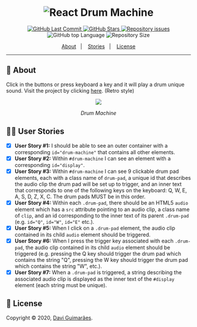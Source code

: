 <h1 align="center">
  <img alt="React Drum Machine" src="https://i.imgur.com/5zQgB7p.png" />
  <br>
</h1>

<p align="center">
  <a href="https://github.com/Davigl/drum-machine/commits/master">
    <img alt="GitHub Last Commit" src="https://img.shields.io/github/last-commit/Davigl/drum-machine?style=flat-square&color=ff69b4">
  </a>
  
  <a href="https://github.com/Davigl/drum-machine/stargazers">
    <img alt="GitHub Stars" src="https://img.shields.io/github/stars/Davigl/drum-machine?style=flat-square&color=9cf">
  </a>

  <a href="https://github.com/Davigl/drum-machine/issues">
    <img alt="Repository issues" src="https://img.shields.io/github/issues/Davigl/drum-machine?style=flat-square&color=yellow">
  </a>
  
  <img alt="GitHub top Language" src="https://img.shields.io/github/languages/top/davigl/drum-machine.svg?style=flat-square">

  <img alt="Repository Size" src="https://img.shields.io/github/repo-size/Davigl/drum-machine?style=flat-square&color=blueviolet">
</p>

<p align="center">
  <a href="#thinking-about">About</a>&nbsp;&nbsp;&nbsp;|&nbsp;&nbsp;&nbsp;
  <a href="#ok_woman-user-stories">Stories</a>&nbsp;&nbsp;&nbsp;|&nbsp;&nbsp;&nbsp;
  <a href="#memo-license">License</a>
</p>

***

## :thinking: About

Click in the buttons or press keyboard a key and it will play a drum unique sound. Visit the project by clicking [here](http://eudavi-drum-machine.netlify.com/). (Retro style)

<div align="center">

![](https://i.imgur.com/rcSVBW4.gif)

*Drum Machine*

</div>

## :ok_woman: User Stories 

- [x] <strong>User Story #1:</strong> I should be able to see an outer container with a corresponding <code>id="drum-machine"</code> that contains all other elements.   
- [x] <strong>User Story #2:</strong> Within <code>#drum-machine</code> I can see an element with a corresponding <code>id="display"</code>.   
- [x] <strong>User Story #3:</strong> Within <code>#drum-machine</code> I can see 9 clickable drum pad elements, each with a class name of <code>drum-pad</code>, a unique id that describes the audio clip the drum pad will be set up to trigger, and an inner text that corresponds to one of the following keys on the keyboard: Q, W, E, A, S, D, Z, X, C. The drum pads MUST be in this order.   
- [x] <strong>User Story #4:</strong> Within each <code>.drum-pad</code>, there should be an HTML5 <code>audio</code> element which has a <code>src</code> attribute pointing to an audio clip, a class name of <code>clip</code>, and an id corresponding to the inner text of its parent <code>.drum-pad</code> (e.g. <code>id="Q"</code>, <code>id="W"</code>, <code>id="E"</code> etc.).   
- [x] <strong>User Story #5:</strong> When I click on a <code>.drum-pad</code> element, the audio clip contained in its child <code>audio</code> element should be triggered.   
- [x] <strong>User Story #6:</strong> When I press the trigger key associated with each <code>.drum-pad</code>, the audio clip contained in its child <code>audio</code> element should be triggered (e.g. pressing the Q key should trigger the drum pad which contains the string "Q", pressing the W key should trigger the drum pad which contains the string "W", etc.).   
- [x] <strong>User Story #7:</strong> When a <code>.drum-pad</code> is triggered, a string describing the associated audio clip is displayed as the inner text of the <code>#display</code> element (each string must be unique).   

## :memo: License

Copyright © 2020, [Davi Guimarães](https://github.com/davigl).
